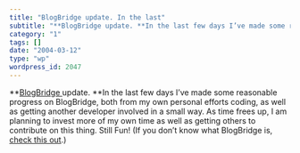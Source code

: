 ```yaml
---
title: "BlogBridge update. In the last"
subtitle: "**BlogBridge update. **In the last few days I’ve made some reasonable p..."
category: "1"
tags: []
date: "2004-03-12"
type: "wp"
wordpress_id: 2047
---
```

**[BlogBridge ](http://www.blogbridge.com)update. **In the last few days I’ve made some reasonable progress on BlogBridge, both from my own personal efforts coding, as well as getting another developer involved in a small way. As time frees up, I am planning to invest more of my own time as well as getting others to contribute on this thing. Still Fun! (If you don’t know what BlogBridge is, [check this out](http://www.blogbridge.com).)